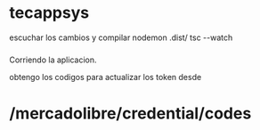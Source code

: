 # tecappsys

escuchar los cambios y compilar
nodemon .dist/
tsc --watch

#####
Corriendo la aplicacion.

obtengo los codigos para actualizar los token desde 
# /mercadolibre/credential/codes

